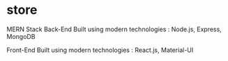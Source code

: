 # store
MERN Stack
Back-End Built using modern technologies : Node.js, Express, MongoDB

Front-End Built using modern technologies : React.js, Material-UI
